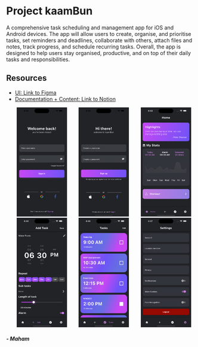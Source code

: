 # Project kaamBun
A comprehensive task scheduling and management app for iOS and Android devices. The app will allow users to create, organise, and prioritise tasks, set reminders and deadlines, collaborate with others, attach files and notes, track progress, and schedule recurring tasks. Overall, the app is designed to help users stay organised, productive, and on top of their daily tasks and responsibilities.

## Resources
- [UI: Link to Figma](https://www.figma.com/file/ttKYQyYslsNT59QHtDhB5v/ProjectkaamBun?t=ezV9R72XMtsjZ65Q-1)
- [Documentation + Content: Link to Notion](https://square-airboat-7ac.notion.site/project-5fd5093bd81a4fa884c975ed64ee57e6)

&nbsp;&nbsp;&nbsp;&nbsp;&nbsp;&nbsp;
<img src="https://github.com/mahaamimran/projectKaambun/blob/main/UI/SignIn.png" alt="Sign In" width="135" height="292.5">
&nbsp;&nbsp;&nbsp;&nbsp;&nbsp;&nbsp;
<img src="https://github.com/mahaamimran/projectKaambun/blob/main/UI/SignUp.png" alt="Sign Up" width="135" height="292.5">
&nbsp;&nbsp;&nbsp;&nbsp;&nbsp;&nbsp;
<img src="https://github.com/mahaamimran/projectKaambun/blob/main/UI/Home.png" alt="Home" width="135" height="292.5">
&nbsp;&nbsp;&nbsp;&nbsp;&nbsp;&nbsp;
<img src="https://github.com/mahaamimran/projectKaambun/blob/main/UI/AddTasks.png" alt="Add Tasks" width="135" height="292.5">
&nbsp;&nbsp;&nbsp;&nbsp;&nbsp;&nbsp;
<img src="https://github.com/mahaamimran/projectKaambun/blob/main/UI/Tasks.png" alt="Tasks" width="135" height="292.5">
&nbsp;&nbsp;&nbsp;&nbsp;&nbsp;&nbsp;
<img src="https://github.com/mahaamimran/projectKaambun/blob/main/UI/Settings.png" alt="Settings" width="135" height="292.5">

##### - Maham
